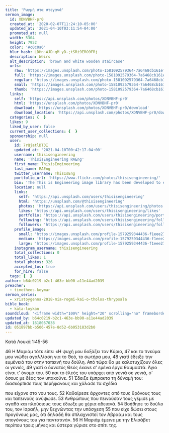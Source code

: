 ```yaml
---
title: 'Ρωγμή στα στεγανά'
sermon_image:
  id: XDNVBHF-pr0
  created_at: '2020-02-07T11:24:10-05:00'
  updated_at: '2021-04-10T03:11:54-04:00'
  promoted_at: null
  width: 5304
  height: 7952
  color: '#c0c0a6'
  blur_hash: LDHn~WJD~qM_yD-;tSRi9ERO9FRj
  description: Weirs
  alt_description: 'brown and white wooden staircase'
  urls:
    raw: 'https://images.unsplash.com/photo-1581092579364-7a6468cb161e?ixid=MnwxNjM3NDl8MHwxfHNlYXJjaHwyNXx8Y3JhY2slMjBkYW18ZW58MHx8fHwxNjE4MDU2OTY0&ixlib=rb-1.2.1'
    full: 'https://images.unsplash.com/photo-1581092579364-7a6468cb161e?crop=entropy&cs=srgb&fm=jpg&ixid=MnwxNjM3NDl8MHwxfHNlYXJjaHwyNXx8Y3JhY2slMjBkYW18ZW58MHx8fHwxNjE4MDU2OTY0&ixlib=rb-1.2.1&q=85'
    regular: 'https://images.unsplash.com/photo-1581092579364-7a6468cb161e?crop=entropy&cs=tinysrgb&fit=max&fm=jpg&ixid=MnwxNjM3NDl8MHwxfHNlYXJjaHwyNXx8Y3JhY2slMjBkYW18ZW58MHx8fHwxNjE4MDU2OTY0&ixlib=rb-1.2.1&q=80&w=1080'
    small: 'https://images.unsplash.com/photo-1581092579364-7a6468cb161e?crop=entropy&cs=tinysrgb&fit=max&fm=jpg&ixid=MnwxNjM3NDl8MHwxfHNlYXJjaHwyNXx8Y3JhY2slMjBkYW18ZW58MHx8fHwxNjE4MDU2OTY0&ixlib=rb-1.2.1&q=80&w=400'
    thumb: 'https://images.unsplash.com/photo-1581092579364-7a6468cb161e?crop=entropy&cs=tinysrgb&fit=max&fm=jpg&ixid=MnwxNjM3NDl8MHwxfHNlYXJjaHwyNXx8Y3JhY2slMjBkYW18ZW58MHx8fHwxNjE4MDU2OTY0&ixlib=rb-1.2.1&q=80&w=200'
  links:
    self: 'https://api.unsplash.com/photos/XDNVBHF-pr0'
    html: 'https://unsplash.com/photos/XDNVBHF-pr0'
    download: 'https://unsplash.com/photos/XDNVBHF-pr0/download'
    download_location: 'https://api.unsplash.com/photos/XDNVBHF-pr0/download?ixid=MnwxNjM3NDl8MHwxfHNlYXJjaHwyNXx8Y3JhY2slMjBkYW18ZW58MHx8fHwxNjE4MDU2OTY0'
  categories: {  }
  likes: 9
  liked_by_user: false
  current_user_collections: {  }
  sponsorship: null
  user:
    id: 7rQjatlDT3I
    updated_at: '2021-04-10T00:42:17-04:00'
    username: thisisengineering
    name: 'ThisisEngineering RAEng'
    first_name: ThisisEngineering
    last_name: RAEng
    twitter_username: ThisIsEng
    portfolio_url: 'https://www.flickr.com/photos/thisisengineering/'
    bio: 'The This is Engineering image library has been developed to encourage website owners and image users to deploy a more diverse range of images when showcasing engineers and the industries in which they work.'
    location: null
    links:
      self: 'https://api.unsplash.com/users/thisisengineering'
      html: 'https://unsplash.com/@thisisengineering'
      photos: 'https://api.unsplash.com/users/thisisengineering/photos'
      likes: 'https://api.unsplash.com/users/thisisengineering/likes'
      portfolio: 'https://api.unsplash.com/users/thisisengineering/portfolio'
      following: 'https://api.unsplash.com/users/thisisengineering/following'
      followers: 'https://api.unsplash.com/users/thisisengineering/followers'
    profile_image:
      small: 'https://images.unsplash.com/profile-1579259344436-f1eee2738b6cimage?ixlib=rb-1.2.1&q=80&fm=jpg&crop=faces&cs=tinysrgb&fit=crop&h=32&w=32'
      medium: 'https://images.unsplash.com/profile-1579259344436-f1eee2738b6cimage?ixlib=rb-1.2.1&q=80&fm=jpg&crop=faces&cs=tinysrgb&fit=crop&h=64&w=64'
      large: 'https://images.unsplash.com/profile-1579259344436-f1eee2738b6cimage?ixlib=rb-1.2.1&q=80&fm=jpg&crop=faces&cs=tinysrgb&fit=crop&h=128&w=128'
    instagram_username: thisisengineering
    total_collections: 0
    total_likes: 1
    total_photos: 326
    accepted_tos: true
    for_hire: false
  tags: {  }
author: b64c0219-b2c1-463e-bb90-a11e44ad2039
preacher:
  - timotheos-koymar
sermon_series:
  - xristoygenna-2018-mia-rogmi-kai-o-tholos-thrypsala
bible_book:
  - kata-loykan
soundcloud: '<iframe width="100%" height="20" scrolling="no" frameborder="no" allow="autoplay" src="https://w.soundcloud.com/player/?url=https%3A//api.soundcloud.com/tracks/704091106%3Fsecret_token%3Ds-HQZcg&color=%23ff5500&inverse=false&auto_play=false&show_user=true"></iframe>'
updated_by: b64c0219-b2c1-463e-bb90-a11e44ad2039
updated_at: 1618057038
id: 051897bb-b506-457e-8d52-6b053183d2b0
---
```

Κατά Λουκά 1:45-56

46 Η Μαριάμ τότε είπε:
«Η ψυχή μου δοξάζει τον Κύριο,
47 και το πνεύμα μου νιώθει αγαλλίαση για το Θεό, το σωτήρα μου,
48 γιατί έδειξε την ευμένειά του στην ταπεινή του δούλη.
Από τώρα θα με καλοτυχίζουν όλες οι γενιές,
49 γιατί ο δυνατός Θεός έκανε σ’ εμένα
έργα θαυμαστά.
Άγιο είναι τ’ όνομά του.
50 και το έλεός του υπάρχει από γενιά σε γενιά,
σ’ όσους με δέος τον υπακούνε.
51 Έδειξε έμπρακτα τη δύναμή του:
διασκόρπισε τους περήφανους και χάλασε τα σχέδια

που είχανε στο νου τους.
52 Καθαίρεσε άρχοντες από τους θρόνους τους
και ταπεινούς ανύψωσε.
53 Ανθρώπους που πεινούσαν τους γέμισε με αγαθά
και πλούσιους τους έδιωξε με χέρια αδειανά.
54 Βοήθησε το δούλο του, τον Ισραήλ,
μην ξεχνώντας την υπόσχεση
55 που είχε δώσει στους προγόνους μας,
ότι δηλαδή θα σπλαχνιστεί τον Αβραάμ και τους απογόνους του για παντοτινά».
56 Η Μαριάμ έμεινε με την Ελισάβετ περίπου τρεις μήνες και ύστερα γύρισε στο σπίτι της.